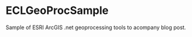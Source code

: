 ECLGeoProcSample
================

Sample of ESRI ArcGIS .net geoprocessing tools to acompany blog post.
